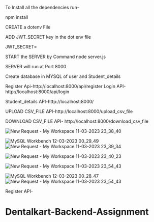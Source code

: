 To Install all the dependencies run-

npm install

CREATE  a dotenv File

ADD JWT_SECRET key in the dot env file

JWT_SECRET=

START the SERVER by Command node server.js

SERVER will run at Port 8000

Create database in MYSQL of user and Student_details

Register Api-http://localhost:8000/api/register
Login API-http://localhost:8000/api/login

Student_details API-http://localhost:8000/

UPLOAD CSV_FILE API-http://localhost:8000/upload_csv_file

DOWNLOAD CSV_FILE API- http://localhost:8000/download_csv_file

![New Request - My Workspace 11-03-2023 23_38_40](https://user-images.githubusercontent.com/86673132/224508631-830de213-57f0-4ffb-9ac6-fc23092d19f9.png)

![MySQL Workbench 12-03-2023 00_29_49](https://user-images.githubusercontent.com/86673132/224507138-3833e85e-8cd4-4e4b-bea4-841f39413883.png)
![New Request - My Workspace 11-03-2023 23_39_34](https://user-images.githubusercontent.com/86673132/224508745-d1767604-739b-4faf-bf40-5e0d3fa44424.png)

![New Request - My Workspace 11-03-2023 23_40_23](https://user-images.githubusercontent.com/86673132/224508852-a3db9d26-7c02-4b82-9eeb-85390173e2b1.png)

![New Request - My Workspace 11-03-2023 23_54_43](https://user-images.githubusercontent.com/86673132/224508885-b940546e-f91b-4818-bdf8-8411ddba578e.png)

![MySQL Workbench 12-03-2023 00_28_47](https://user-images.githubusercontent.com/86673132/224507174-8f4b2b88-3305-4b40-ac00-5738a67d4e33.png)
![New Request - My Workspace 11-03-2023 23_54_43](https://user-images.githubusercontent.com/86673132/224508891-a6975394-7b46-4b67-baeb-a6514a3d57b5.png)



Register API- 
# Dentalkart-Backend-Assignment
